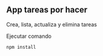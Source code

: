 ## App tareas por hacer

Crea, lista, actualiza y elimina tareas 

Ejecutar comando

```
npm install
```